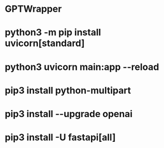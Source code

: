 # GPTWrapper
# python3 -m pip install  uvicorn[standard]
# python3 uvicorn main:app --reload
# pip3 install python-multipart
# pip3 install --upgrade openai
# pip3 install -U fastapi[all]